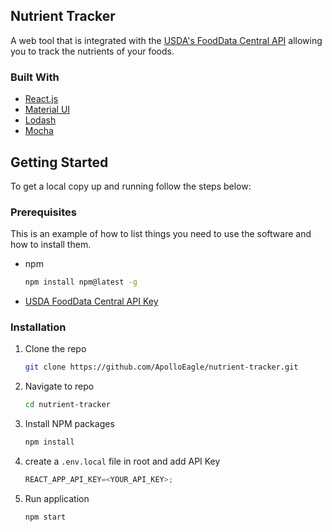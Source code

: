 <!-- ABOUT THE PROJECT -->

## Nutrient Tracker

A web tool that is integrated with the [USDA's FoodData Central API](https://fdc.nal.usda.gov/) allowing you to track the nutrients of your foods.

### Built With

- [React.js](https://reactjs.org/)
- [Material UI](https://mui.com/)
- [Lodash](https://lodash.com/)
- [Mocha](https://mochajs.org/)

<!-- GETTING STARTED -->

## Getting Started

To get a local copy up and running follow the steps below:

### Prerequisites

This is an example of how to list things you need to use the software and how to install them.

- npm
  ```sh
  npm install npm@latest -g
  ```
- [USDA FoodData Central API Key](https://fdc.nal.usda.gov/api-key-signup.html)

### Installation

1. Clone the repo
   ```sh
   git clone https://github.com/ApolloEagle/nutrient-tracker.git
   ```
2. Navigate to repo
   ```sh
   cd nutrient-tracker
   ```
3. Install NPM packages
   ```sh
   npm install
   ```
4. create a `.env.local` file in root and add API Key
   ```js
   REACT_APP_API_KEY=<YOUR_API_KEY>;
   ```
5. Run application
   ```sh
   npm start
   ```
